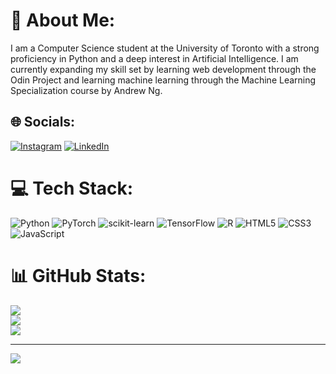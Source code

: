 # 💫 About Me:
I am a Computer Science student at the University of Toronto with a strong proficiency in Python and a deep interest in Artificial Intelligence. I am currently expanding my skill set by learning web development through the Odin Project and learning machine learning through the Machine Learning Specialization course by Andrew Ng.


## 🌐 Socials:
[![Instagram](https://img.shields.io/badge/Instagram-%23E4405F.svg?logo=Instagram&logoColor=white)](https://www.instagram.com/om_0611/) [![LinkedIn](https://img.shields.io/badge/LinkedIn-%230077B5.svg?logo=linkedin&logoColor=white)](https://www.linkedin.com/in/om-ptl/) 

# 💻 Tech Stack:
![Python](https://img.shields.io/badge/python-3670A0?style=for-the-badge&logo=python&logoColor=ffdd54) ![PyTorch](https://img.shields.io/badge/PyTorch-%23EE4C2C.svg?style=for-the-badge&logo=PyTorch&logoColor=white) ![scikit-learn](https://img.shields.io/badge/scikit--learn-%23F7931E.svg?style=for-the-badge&logo=scikit-learn&logoColor=white) ![TensorFlow](https://img.shields.io/badge/TensorFlow-%23FF6F00.svg?style=for-the-badge&logo=TensorFlow&logoColor=white) ![R](https://img.shields.io/badge/r-%23276DC3.svg?style=for-the-badge&logo=r&logoColor=white) ![HTML5](https://img.shields.io/badge/html5-%23E34F26.svg?style=for-the-badge&logo=html5&logoColor=white) ![CSS3](https://img.shields.io/badge/css3-%231572B6.svg?style=for-the-badge&logo=css3&logoColor=white) ![JavaScript](https://img.shields.io/badge/javascript-%23323330.svg?style=for-the-badge&logo=javascript&logoColor=%23F7DF1E)
# 📊 GitHub Stats:
![](https://github-readme-stats.vercel.app/api?username=om0611&theme=dark&hide_border=false&include_all_commits=false&count_private=false)<br/>
![](https://github-readme-streak-stats.herokuapp.com/?user=om0611&theme=dark&hide_border=false)<br/>
![](https://github-readme-stats.vercel.app/api/top-langs/?username=om0611&theme=dark&hide_border=false&include_all_commits=false&count_private=false&layout=compact)

---
[![](https://visitcount.itsvg.in/api?id=om0611&icon=0&color=0)](https://visitcount.itsvg.in)

<!-- Proudly created with GPRM ( https://gprm.itsvg.in ) -->
